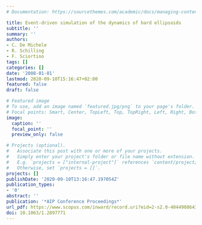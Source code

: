 ```yaml
---
# Documentation: https://sourcethemes.com/academic/docs/managing-content/

title: Event-driven simulation of the dynamics of hard ellipsoids
subtitle: ''
summary: ''
authors:
- C. De Michele
- R. Schilling
- F. Sciortino
tags: []
categories: []
date: '2008-01-01'
lastmod: 2020-09-10T15:16:47+02:00
featured: false
draft: false

# Featured image
# To use, add an image named `featured.jpg/png` to your page's folder.
# Focal points: Smart, Center, TopLeft, Top, TopRight, Left, Right, BottomLeft, Bottom, BottomRight.
image:
  caption: ''
  focal_point: ''
  preview_only: false

# Projects (optional).
#   Associate this post with one or more of your projects.
#   Simply enter your project's folder or file name without extension.
#   E.g. `projects = ["internal-project"]` references `content/project/deep-learning/index.md`.
#   Otherwise, set `projects = []`.
projects: []
publishDate: '2020-09-10T13:16:47.197054Z'
publication_types:
- '0'
abstract: ''
publication: '*AIP Conference Proceedings*'
url_pdf: https://www.scopus.com/inward/record.uri?eid=2-s2.0-40449086438&doi=10.1063%2f1.2897771&partnerID=40&md5=5ed1a112d10e83128e01a3edb47b2e6b
doi: 10.1063/1.2897771
---
```

